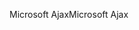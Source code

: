 <span data-ttu-id="68ead-101">Microsoft Ajax</span><span class="sxs-lookup"><span data-stu-id="68ead-101">Microsoft Ajax</span></span>